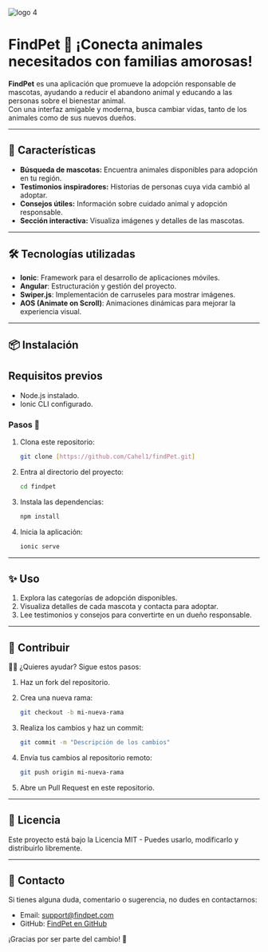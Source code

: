 ![logo 4](https://github.com/user-attachments/assets/7b2fea9a-4536-49ad-ac3a-578bbbef1dfc)
# FindPet 🐾                                                   ¡Conecta animales necesitados con familias amorosas!

**FindPet** es una aplicación que promueve la adopción responsable de mascotas, ayudando a reducir el abandono animal y educando a las personas sobre el bienestar animal.  
Con una interfaz amigable y moderna, busca cambiar vidas, tanto de los animales como de sus nuevos dueños.

---

## 🚀 Características  
- **Búsqueda de mascotas:** Encuentra animales disponibles para adopción en tu región.  
- **Testimonios inspiradores:** Historias de personas cuya vida cambió al adoptar.  
- **Consejos útiles:** Información sobre cuidado animal y adopción responsable.  
- **Sección interactiva:** Visualiza imágenes y detalles de las mascotas.  

---

## 🛠️ Tecnologías utilizadas  
- **Ionic**: Framework para el desarrollo de aplicaciones móviles.  
- **Angular**: Estructuración y gestión del proyecto.  
- **Swiper.js**: Implementación de carruseles para mostrar imágenes.  
- **AOS (Animate on Scroll)**: Animaciones dinámicas para mejorar la experiencia visual.

---

## 📦 Instalación  

## Requisitos previos  
- Node.js instalado.  
- Ionic CLI configurado.

### Pasos 🐾 
1. Clona este repositorio: 
   ```bash
   git clone [https://github.com/Cahel1/findPet.git]
   ```
2. Entra al directorio del proyecto:
   ```bash
   cd findpet
   ```
3. Instala las dependencias:
   ```bash
   npm install
   ```
4. Inicia la aplicación:
   ```bash
   ionic serve
   ```

---

## ✨ Uso
1. Explora las categorías de adopción disponibles.  
2. Visualiza detalles de cada mascota y contacta para adoptar.  
3. Lee testimonios y consejos para convertirte en un dueño responsable.

---

## 🤝 Contribuir

🧑‍💻 ¿Quieres ayudar? Sigue estos pasos:

1. Haz un fork del repositorio.

2. Crea una nueva rama:
   ```bash
   git checkout -b mi-nueva-rama
   ```

3. Realiza los cambios y haz un commit:
   ```bash
   git commit -m "Descripción de los cambios"
   ```

4. Envía tus cambios al repositorio remoto:
   ```bash
   git push origin mi-nueva-rama
   ```

5. Abre un Pull Request en este repositorio.

---

## 📜 Licencia
Este proyecto está bajo la Licencia MIT - Puedes usarlo, modificarlo y distribuirlo libremente.

---

## 💌 Contacto

Si tienes alguna duda, comentario o sugerencia, no dudes en contactarnos:
- Email: support@findpet.com  
- GitHub: [FindPet en GitHub](https://github.com/FindPet)

¡Gracias por ser parte del cambio! 🐾

